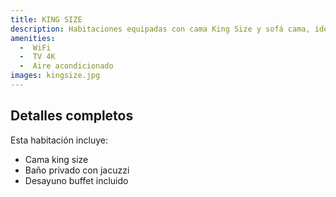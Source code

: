 ```yaml
---
title: KING SIZE
description: Habitaciones equipadas con cama King Size y sofá cama, ideales para brindar el máximo confort a toda la familia durante su viaje. Cuentan con una variedad de amenidades pensadas para hacer su estancia más cómoda y agradable.
amenities:
  -  WiFi
  -  TV 4K
  -  Aire acondicionado
images: kingsize.jpg
---
```


## Detalles completos
Esta habitación incluye:
- Cama king size
- Baño privado con jacuzzi
- Desayuno buffet incluido